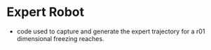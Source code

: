 # Expert Robot
- code used to capture and generate the expert trajectory for a r01 dimensional freezing reaches.